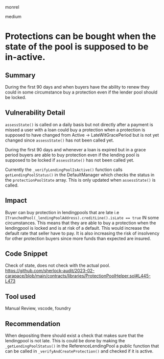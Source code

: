 monrel

medium

# Protections can be bought when the state of the pool is supposed to be in-active.

## Summary

During the first 90 days and when buyers have the ability to renew they could in some circumstance buy a protection even if the lender pool should be locked. 

## Vulnerability Detail

`assessState()` is called on a daily basis but not directly after a payment is missed a user with a loan could buy a protection when a protection is supposed to have changed from Active -> LateWitGracePeriod but is not yet changed since `assessState()` has not been called yet. 

During the first 90 days and whenever a loan is expired but in a grace period buyers are able to buy protection even if the lending pool is supposed to be locked if `assessState()` has not been called yet.

Currently the `_verifyLendingPoolIsActive()` function calls `getLendingPoolStatus()` in the DefaultManager which checks the status in the `protectionPoolState` array. This is only updated when `assessState()` is called. 

## Impact

Buyer can buy protection in lendingpools that are late i.e `ITranchedPool(_lendingPoolAddress).creditLine().isLate == true` IN some circumstances. This means that they are able to buy a protection when the lendingpool is locked and is at risk of a default. This  would increase the default rate that seller have to pay. It is also increasing the risk of insolvency for other protection buyers since more funds than expected are insured. 

## Code Snippet
Check of state, does not check with the actual pool.
https://github.com/sherlock-audit/2023-02-carapace/blob/main/contracts/libraries/ProtectionPoolHelper.sol#L445-L473

## Tool used

Manual Review, vscode, foundry

## Recommendation

When depositing there should exist a check that makes sure that the lendingpool is not late. This is could be done by making the `_getLendingPoolStatus()` in the ReferenceLendingPool a public function that can be called in `_verifyAndCreateProtection()` and checked if it is active.
